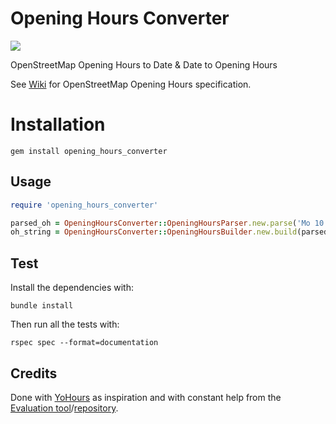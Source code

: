 # Opening Hours Converter

![](https://github.com/Publidata/opening_hours_converter/workflows/CI/badge.svg)

OpenStreetMap Opening Hours to Date & Date to Opening Hours

See [Wiki](https://wiki.openstreetmap.org/wiki/Key:opening_hours/specification) for OpenStreetMap Opening Hours specification.

# Installation

```
gem install opening_hours_converter
```

## Usage

```ruby
require 'opening_hours_converter'

parsed_oh = OpeningHoursConverter::OpeningHoursParser.new.parse('Mo 10:00-12:00')
oh_string = OpeningHoursConverter::OpeningHoursBuilder.new.build(parsed_oh)
```

## Test

Install the dependencies with:

```
bundle install
```

Then run all the tests with:

```
rspec spec --format=documentation
```

## Credits

Done with [YoHours](https://framagit.org/PanierAvide/YoHours) as inspiration and with constant help from the [Evaluation tool](http://openingh.openstreetmap.de/evaluation_tool/)/[repository](https://github.com/opening-hours/opening_hours.js).

